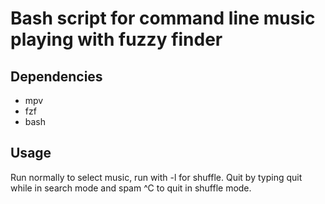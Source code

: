 # Bash script for command line music playing with fuzzy finder

## Dependencies
* mpv
* fzf
* bash

## Usage
Run normally to select music, run with -l for shuffle. 
Quit by typing quit while in search mode and spam ^C to quit in shuffle mode.
